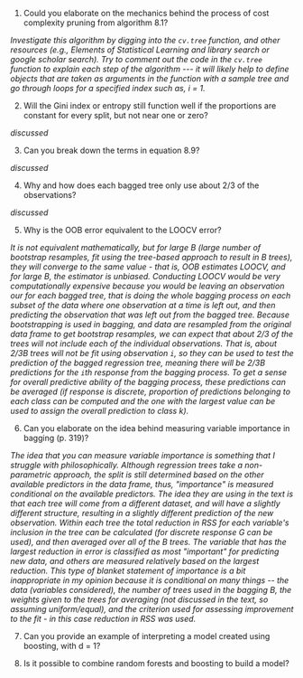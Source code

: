 1. Could you elaborate on the mechanics behind the process of cost complexity pruning from algorithm 8.1?

_Investigate this algorithm by digging into the `cv.tree` function, and other resources (e.g., Elements of Statistical Learning and library search or google scholar search). Try to comment out the code in the `cv.tree` function to explain each step of the algorithm --- it will likely help to define objects that are taken as arguments in the function with a sample tree and go through loops for a specified index such as, i = 1._


2. Will the Gini index or entropy still function well if the proportions are constant for every split, but not near one or zero?

_discussed_

3. Can you break down the terms in equation 8.9?

_discussed_

4. Why and how does each bagged tree only use about 2/3 of the observations?

_discussed_

5. Why is the OOB error equivalent to the LOOCV error? 

_It is not equivalent mathematically, but for large B (large number of bootstrap resamples, fit using the tree-based approach to result in B trees), they will converge to the same value - that is, OOB estimates LOOCV, and for large B, the estimator is unbiased. Conducting LOOCV would be very computationally expensive because you would be leaving an observation our for each bagged tree, that is doing the whole bagging process on each subset of the data where one observation at a time is left out, and then predicting the observation that was left out from the bagged tree.  Because bootstrapping is used in bagging, and data are resampled from the original data frame to get bootstrap resamples, we can expect that about 2/3 of the trees will not include each of the individual observations. That is, about 2/3*B trees will not be fit using observation `i`, so they can be used to test the prediction of the bagged regression tree, meaning there will be 2/3*B predictions for the `i`th response from the bagging process. To get a sense for overall predictive ability of the bagging process, these predictions can be averaged (if response is discrete, proportion of predictions belonging to each class can be computed and the one with the largest value can be used to assign the overall prediction to class k)._

6. Can you elaborate on the idea behind measuring variable importance in bagging (p. 319)?

_The idea that you can measure variable importance is something that I struggle with philosophically. Although regression trees take a non-parametric approach, the split is still determined based on the other available predictors in the data frame, thus, "importance" is measured conditional on the available predictors. The idea they are using in the text is that each tree will come from a different dataset, and will have a slightly different structure, resulting in a slightly different prediction of the new observation. Within each tree the total reduction in RSS for each variable's inclusion in the tree can be calculated (for discrete response G can be used), and then averaged over all of the B trees. The variable that has the largest reduction in error is classified as most "important" for predicting new data, and others are measured relatively based on the largest reduction. This type of blanket statement of importance is a bit inappropriate in my opinion because it is conditional on many things -- the data (variables considered), the number of trees used in the bagging B, the weights given to the trees for averaging (not discussed in the text, so assuming uniform/equal), and the criterion used for assessing improvement to the fit - in this case reduction in RSS was used._ 

7. Can you provide an example of interpreting a model created using boosting, with d = 1?


8. Is it possible to combine random forests and boosting to build a model?